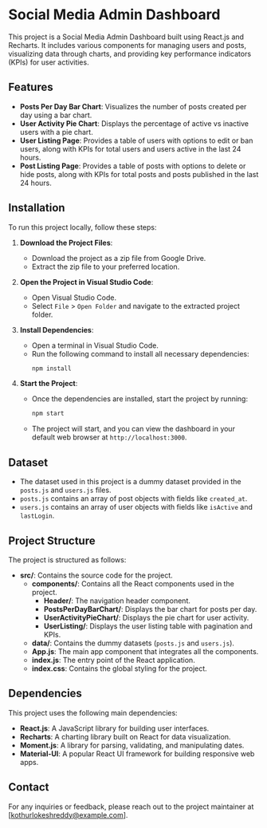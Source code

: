 # Social Media Admin Dashboard

This project is a Social Media Admin Dashboard built using React.js and Recharts. It includes various components for managing users and posts, visualizing data through charts, and providing key performance indicators (KPIs) for user activities.

## Features

- **Posts Per Day Bar Chart**: Visualizes the number of posts created per day using a bar chart.
- **User Activity Pie Chart**: Displays the percentage of active vs inactive users with a pie chart.
- **User Listing Page**: Provides a table of users with options to edit or ban users, along with KPIs for total users and users active in the last 24 hours.
- **Post Listing Page**: Provides a table of posts with options to delete or hide posts, along with KPIs for total posts and posts published in the last 24 hours.

## Installation

To run this project locally, follow these steps:

1. **Download the Project Files**:
   - Download the project as a zip file from Google Drive.
   - Extract the zip file to your preferred location.

2. **Open the Project in Visual Studio Code**:
   - Open Visual Studio Code.
   - Select `File` > `Open Folder` and navigate to the extracted project folder.

3. **Install Dependencies**:
   - Open a terminal in Visual Studio Code.
   - Run the following command to install all necessary dependencies:
     ```bash
     npm install
     ```

4. **Start the Project**:
   - Once the dependencies are installed, start the project by running:
     ```bash
     npm start
     ```
   - The project will start, and you can view the dashboard in your default web browser at `http://localhost:3000`.

## Dataset

- The dataset used in this project is a dummy dataset provided in the `posts.js` and `users.js` files.
- `posts.js` contains an array of post objects with fields like `created_at`.
- `users.js` contains an array of user objects with fields like `isActive` and `lastLogin`.

## Project Structure

The project is structured as follows:

- **src/**: Contains the source code for the project.
  - **components/**: Contains all the React components used in the project.
    - **Header/**: The navigation header component.
    - **PostsPerDayBarChart/**: Displays the bar chart for posts per day.
    - **UserActivityPieChart/**: Displays the pie chart for user activity.
    - **UserListing/**: Displays the user listing table with pagination and KPIs.
  - **data/**: Contains the dummy datasets (`posts.js` and `users.js`).
  - **App.js**: The main app component that integrates all the components.
  - **index.js**: The entry point of the React application.
  - **index.css**: Contains the global styling for the project.

## Dependencies

This project uses the following main dependencies:

- **React.js**: A JavaScript library for building user interfaces.
- **Recharts**: A charting library built on React for data visualization.
- **Moment.js**: A library for parsing, validating, and manipulating dates.
- **Material-UI**: A popular React UI framework for building responsive web apps.

## Contact

For any inquiries or feedback, please reach out to the project maintainer at [kothurlokeshreddy@example.com].

